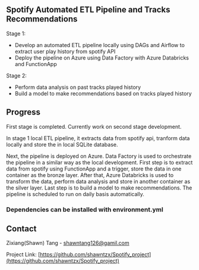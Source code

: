 <!-- Overview -->
## Spotify Automated ETL Pipeline and Tracks Recommendations

Stage 1:

* Develop an automated ETL pipeline locally using DAGs and Airflow to extract user play history from spotify API
* Deploy the pipeline on Azure using Data Factory with Azure Databricks and FunctionApp

Stage 2:

* Perform data analysis on past tracks played history
* Build a model to make recommendations based on tracks played history

<!-- Progress -->
## Progress

First stage is completed. Currently work on second stage development. 

In stage 1 local ETL pipeline, it extracts data from spotify api, tranform data locally and store the in local SQLite database. 

Next, the pipeline is deployed on Azure. Data Factory is used to orchestrate the pipeline in a similar way as the local development. First step is to extract data from spotify using FunctionApp and a trigger, store the data in one container as the bronze layer. After that, Azure Databricks is used to transform the data, perform data analysis and store in another container as the silver layer. Last step is to build a model to make recommendations. The pipeline is scheduled to run on daily basis automatically. 

<!-- Dependencies -->

### Dependencies can be installed with environment.yml



<!-- CONTACT -->
## Contact

Zixiang(Shawn) Tang - shawntang126@gamil.com

Project Link: [https://github.com/shawntzx/Spotify_project](https://github.com/shawntzx/Spotify_project)

